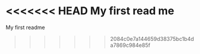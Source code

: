 <<<<<<< HEAD
My first read me
=======
My first readme
>>>>>>> 2084c0e7a144659d38375bc1b4da7869c984e85f
